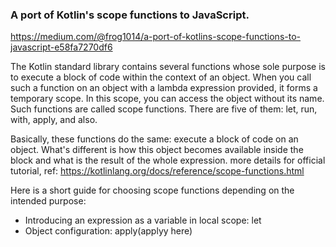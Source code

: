 ### A port of Kotlin's scope functions to JavaScript.
https://medium.com/@frog1014/a-port-of-kotlins-scope-functions-to-javascript-e58fa7270df6

The Kotlin standard library contains several functions whose sole purpose is to execute a block of code within the context of an object. When you call such a function on an object with a lambda expression provided, it forms a temporary scope. In this scope, you can access the object without its name. Such functions are called scope functions. There are five of them: let, run, with, apply, and also.

Basically, these functions do the same: execute a block of code on an object. What's different is how this object becomes available inside the block and what is the result of the whole expression.
more details for official tutorial, ref: https://kotlinlang.org/docs/reference/scope-functions.html

Here is a short guide for choosing scope functions depending on the intended purpose:

- Introducing an expression as a variable in local scope: let
- Object configuration: apply(applyy here)
